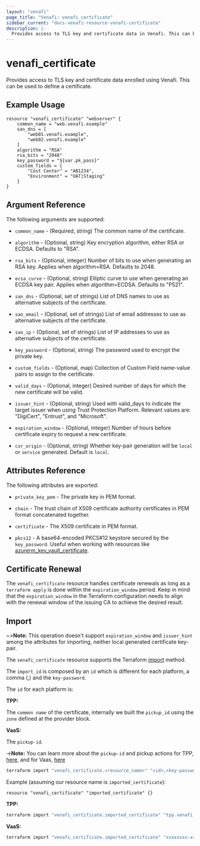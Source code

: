 ```yaml
---
layout: "venafi"
page_title: "Venafi: venafi_certificate"
sidebar_current: "docs-venafi-resource-venafi-certificate"
description: |-
  Provides access to TLS key and certificate data in Venafi. This can be used to define a Venafi certificate.
---
```


# venafi_certificate

Provides access to TLS key and certificate data enrolled using Venafi. This can be used to define a
certificate.

## Example Usage

```hcl
resource "venafi_certificate" "webserver" {
    common_name = "web.venafi.example"
    san_dns = [
        "web01.venafi.example",
        "web02.venafi.example"
    ]
    algorithm = "RSA"
    rsa_bits = "2048"
    key_password = "${var.pk_pass}"
    custom_fields = {
        "Cost Center" = "AB1234",
        "Environment" = "UAT|Staging"
    }
}
```

## Argument Reference

The following arguments are supported:

* `common_name` - (Required, string) The common name of the certificate.

* `algorithm` - (Optional, string) Key encryption algorithm, either RSA or ECDSA.
  Defaults to "RSA".

* `rsa_bits` - (Optional, integer) Number of bits to use when generating an RSA key.
  Applies when algorithm=RSA.  Defaults to 2048.

* `ecsa_curve` - (Optional, string) Elliptic curve to use when generating an ECDSA
  key pair.  Applies when algorithm=ECDSA.  Defaults to "P521".

* `san_dns` - (Optional, set of strings) List of DNS names to use as alternative
  subjects of the certificate.

* `san_email` - (Optional, set of strings) List of email addresses to use as
  alternative subjects of the certificate.

* `san_ip` - (Optional, set of strings) List of IP addresses to use as alternative
  subjects of the certificate.

* `key_password` - (Optional, string) The password used to encrypt the private key.

* `custom_fields` - (Optional, map) Collection of Custom Field name-value pairs to
  assign to the certificate.

* `valid_days` - (Optional, integer) Desired number of days for which the new
  certificate will be valid.

* `issuer_hint` - (Optional, string) Used with valid_days to indicate the target
  issuer when using Trust Protection Platform.  Relevant values are: "DigiCert",
  "Entrust", and "Microsoft".

* `expiration_window` - (Optional, integer) Number of hours before certificate expiry
  to request a new certificate.

* `csr_origin` - (Optional, string) Whether key-pair generation will be `local` or `service` generated. Default is `local`.

## Attributes Reference

The following attributes are exported:

* `private_key_pem` - The private key in PEM format.

* `chain` - The trust chain of X509 certificate authority certificates in PEM format
  concatenated together.

* `certificate` - The X509 certificate in PEM format.

* `pkcs12` - A base64-encoded PKCS#12 keystore secured by the `key_password`.
  Useful when working with resources like 
  [azurerm_key_vault_certificate](https://www.terraform.io/docs/providers/azurerm/r/key_vault_certificate.html).

## Certificate Renewal

The `venafi_certificate` resource handles certificate renewals as long as a
`terraform apply` is done within the `expiration_window` period. Keep in mind that the
`expiration_window` in the Terraform configuration needs to align with the renewal
window of the issuing CA to achieve the desired result.

## Import

~>**Note:** This operation doesn't support `expiration_window` and `issuer_hint` among the attributes for importing, neither local generated certificate key-pair.

The `venafi_certificate` resource supports the Terraform [import](https://www.terraform.io/docs/cli/import/index.html)
method.

The `import_id` is composed by an `id` which is different for each platform, a comma (,) and the `key-password`.

The `id` for each platform is:

**TPP:**

The `common name` of the certificate, internally we built the `pickup_id` using the `zone` defined at the provider block.

**VaaS:**

The `pickup-id`.

->**Note:** You can learn more about the `pickup-id` and pickup actions for TPP, [here](https://github.com/Venafi/vcert/blob/master/README-CLI-PLATFORM.md#certificate-retrieval-parameters), and for Vaas, [here](https://github.com/Venafi/vcert/blob/master/README-CLI-CLOUD.md)
```sh
terraform import "venafi_certificate.<resource_name>" "<id>,<key-password>"
```
Example (assuming our resource name is `imported_certificate`):

```hcl
resource "venafi_certificate" "imported_certificate" {}
```

**TPP:**
```sh
terraform import "venafi_certificate.imported_certificate" "tpp.venafi.example,my_key_password"
```

**VaaS:**
```sh
terraform import "venafi_certificate.imported_certificate" "xxxxxxxx-xxxx-xxxx-xxxx-xxxxxxxxxxxx,my_key_password"
```

